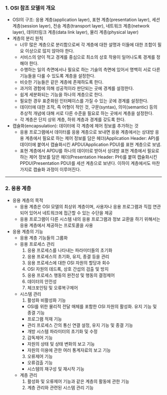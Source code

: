 ### 1. OSI 참조 모델의 개요

- OSI의 구조: 응용 계층(application layer), 표현 계층(presentation layer), 세션 계층(session layer), 전송 계층(transport layer), 네트워크 계층(network layer), 데이터링크 계층(data link layer), 물리 계층(physical layer)
- 계층의 분리 원칙
  - 너무 많은 계층으로 분리함으로써 각 계층에 대한 설명과 이들에 대한 조합이 필요 이상으로 많지 않아야 한다.
  - 서비스의 양이 적고 경계를 중심으로 최소의 상호 작용이 일어나도록 경계를 정해야 한다.
  - 수행하는 일의 측면에서나 필요로 하는 기술의 측면에 있어서 명백히 서로 다른 기능들을 다룰 수 있도록 계층을 설정한다.
  - 비슷한 기능들은 같은 계층에 존재하도록 한다.
  - 과거의 경험에 의해 성공적이라 판단되는 곳에 경계를 설정한다.
  - 쉽게 세분화되는 기능을 하나의 계층으로 한다.
  - 필요한 경우 표준화된 인터페이스를 가질 수 있는 곳에 경계를 설정한다.
  - 데이터에 대한 조작, 즉 어형이 적인 것, 구문(syntax), 의미(semantic) 등의 추상적 개념에 대해 서로 다른 수준을 필요로 하는 곳에서 계층을 설정한다.
  - 각 계층은 단지 상위 계층, 하위 계층과 경계를 갖도록 한다.
- 캡슐화(encapsulation): 데이터에 각 계층에 제어 정보를 추가하는 것
  - 응용 프로그램에서 데이터를 응용 계층으로 보내면 응용 계층에서는 상대방 응용 계층에서 필요로 하는 제어 정보를 담은 헤더(Application Header: AP)를 데이터에 붙여서 캡슐화시킨 APDU(Application PDU)를 표현 계층으로 보냄.
  - 표현 계층에서 APDU를 하나의 데이터로 받아서 상대방 표현 계층에서 필요로 하는 제어 정보를 담은 헤더(Presentation Header: PH)를 붙여 캡슐화시킨 PPDU(Presentation PDU)를 세션 계층으로 보낸다. 이하이 계층에서도 마찬가지로 캡슐화 과정이 이루어진다.

---

### 2. 응용 계층

- 응용 계층의 목적
  - 응용 계층은 OSI 모델의 최상위 계층이며, 사용자나 응용 프로그램과 직접 연관되어 있어서 네트워크에 접근할 수 있는 수단을 제공
  - 응용 프로그램이 다른 시스템 내의 응용 프로그램과 정보 교환을 하기 위해서는 응용 계층에서 제공하는 프로토콜을 사용
- 응용 계층의 기능
  - 응용 계층 기능들의 그룹화
  - 응용 프로세스 관리
    1. 응용 프로세스를 나타내는 파라미터들의 초기화
    2. 응용 프로세스의 초기화, 유지, 종결 등을 관리
    3. 응용 프로세스에 대한 OSI 자원의 할당과 회수
    4. OSI 자원의 데드록, 상호 간섭의 검출 및 방지
    5. 응용 프로세스 행동의 완전성 및 행동의 결정제어
    6. 데이터의 안전성
    7. 체크포인팅 및 오류복구제어
  - 시스템 관리
    1. 활성화 비활성화 기능
    - OSI를 위한 물리적 전달 매체를 포함한 OSI 자원의 활성화. 유지 기능 및 종결 기능
    - 프로그램 적재 기능
    - 관리 프로세스 간의 통신 연결 설정, 유지 기능 및 종결 기능
    - 개방 시스템 파라미터의 초기화 및 수정
    2. 감독제어 기능
    - 자원의 상태 및 상태 변화의 보고 기능
    - 자원의 이용에 관한 여러 통계자료의 보고 기능
    3. 오류제어 기능
    - 오류검출 기능
    - 시스템의 재구성 및 재시작 기능
  - 계층 관리
    1. 활성화 및 오류제어 기능과 같은 계층의 활동에 관한 기능
    2. 계층 관리와 관련된 시스템 관리 기능
